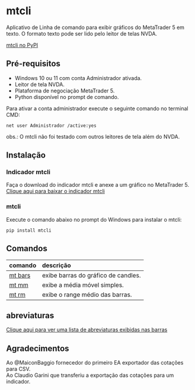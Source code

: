 # mtcli  
  
Aplicativo de Linha de comando para exibir gráficos do MetaTrader 5 em texto.
O formato texto pode ser lido pelo leitor de telas NVDA.

[mtcli no PyPI](https://pypi.python.org/pypi/mtcli)  
  
## Pré-requisitos  

* Windows 10 ou 11 com conta Administrador ativada.  
* Leitor de tela NVDA.  
* Plataforma de negociação MetaTrader 5.  
* Python disponível no prompt de comando.  
  
Para ativar a conta administrador execute o seguinte comando no terminal CMD:  
```CMD
net user Administrador /active:yes
```
    
obs.: O mtcli não foi testado com outros leitores de tela além do NVDA.  
  

## Instalação  

### Indicador mtcli
Faça o download do indicador mtcli e anexe a um gráfico  no MetaTrader 5.  
[Clique aqui para baixar o indicador mtcli](https://tinyurl.com/vfranca-mtcli)  
  
### mtcli

Execute o comando abaixo no prompt do Windows para instalar o mtcli:  
```CMD
pip install mtcli
```

## Comandos  
  
| comando | descrição |
| :----- | :------ |
| [mt bars](bars.md) | exibe barras do gráfico de candles. |
| [mt mm](mm.md) | exibe a média móvel simples. |
| [mt rm](rm.md) | exibe o range médio das barras.|
  
## abreviaturas  

[Clique aqui para ver uma lista de abreviaturas exibidas nas barras](abreviaturas.md)  

## Agradecimentos  
  
Ao @MaiconBaggio fornecedor do primeiro EA exportador das cotações para CSV.  
Ao Claudio Garini que transferiu a exportação das cotações para um indicador.  
